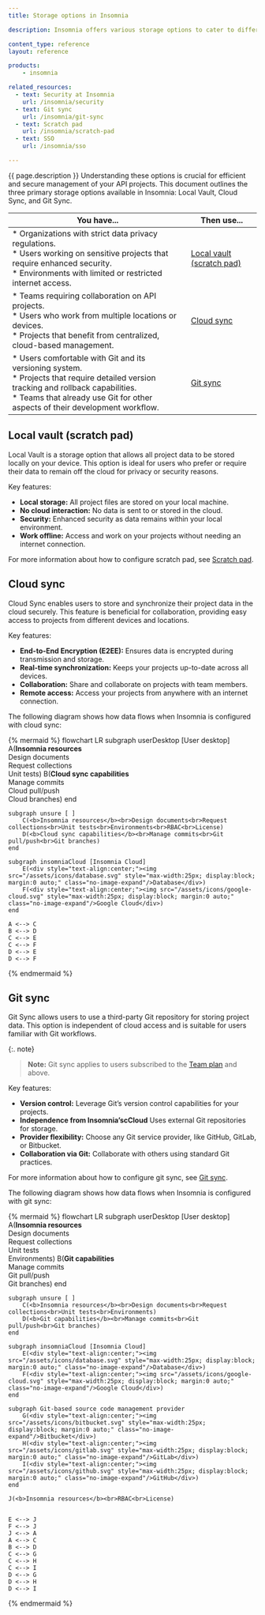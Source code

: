 ```yaml
---
title: Storage options in Insomnia

description: Insomnia offers various storage options to cater to different user needs and preferences.

content_type: reference
layout: reference

products:
    - insomnia

related_resources:
  - text: Security at Insomnia
    url: /insomnia/security
  - text: Git sync
    url: /insomnia/git-sync
  - text: Scratch pad
    url: /insomnia/scratch-pad
  - text: SSO
    url: /insomnia/sso

---
```


{{ page.description }}
Understanding these options is crucial for efficient and secure management of your API projects. This document outlines the three primary storage options available in Insomnia: Local Vault, Cloud Sync, and Git Sync.

| You have... | Then use... |
| --- | --- |
| * Organizations with strict data privacy regulations. <br> * Users working on sensitive projects that require enhanced security.<br> * Environments with limited or restricted internet access. | [Local vault (scratch pad)](/insomnia/storage/#local-vault-scratch-pad) | 
| * Teams requiring collaboration on API projects.<br> * Users who work from multiple locations or devices. <br> * Projects that benefit from centralized, cloud-based management. | [Cloud sync](/insomnia/storage/#cloud-sync) | 
| * Users comfortable with Git and its versioning system.<br> * Projects that require detailed version tracking and rollback capabilities.<br>* Teams that already use Git for other aspects of their development workflow. | [Git sync](/insomnia/storage/#git-sync) | 

## Local vault (scratch pad)

Local Vault is a storage option that allows all project data to be stored locally on your device. This option is ideal for users who prefer or require their data to remain off the cloud for privacy or security reasons.

Key features:
* **Local storage:** All project files are stored on your local machine.
* **No cloud interaction:** No data is sent to or stored in the cloud.
* **Security:** Enhanced security as data remains within your local environment.
* **Work offline:** Access and work on your projects without needing an internet connection.

For more information about how to configure scratch pad, see [Scratch pad](/).

## Cloud sync
Cloud Sync enables users to store and synchronize their project data in the cloud securely. This feature is beneficial for collaboration, providing easy access to projects from different devices and locations.

Key features:
* **End-to-End Encryption (E2EE):** Ensures data is encrypted during transmission and storage.
* **Real-time synchronization:** Keeps your projects up-to-date across all devices.
* **Collaboration:** Share and collaborate on projects with team members.
* **Remote access:** Access your projects from anywhere with an internet connection.

The following diagram shows how data flows when Insomnia is configured with cloud sync:

{% mermaid %}
flowchart LR
    subgraph userDesktop [User desktop]
        A(<b>Insomnia resources</b><br>Design documents<br>Request collections<br>Unit tests)
        B(<b>Cloud sync capabilities</b><br>Manage commits<br>Cloud pull/push<br>Cloud branches)
    end 

    subgraph unsure [ ]
        C(<b>Insomnia resources</b><br>Design documents<br>Request collections<br>Unit tests<br>Environments<br>RBAC<br>License)
        D(<b>Cloud sync capabilities</b><br>Manage commits<br>Git pull/push<br>Git branches)
    end

    subgraph insomniaCloud [Insomnia Cloud]
        E(<div style="text-align:center;"><img src="/assets/icons/database.svg" style="max-width:25px; display:block; margin:0 auto;" class="no-image-expand"/>Database</div>)
        F(<div style="text-align:center;"><img src="/assets/icons/google-cloud.svg" style="max-width:25px; display:block; margin:0 auto;" class="no-image-expand"/>Google Cloud</div>)
    end

    A <--> C
    B <--> D
    C <--> E
    C <--> F
    D <--> E
    D <--> F

{% endmermaid %}

## Git sync
Git Sync allows users to use a third-party Git repository for storing project data. This option is independent of cloud access and is suitable for users familiar with Git workflows.

{:. note}
> **Note:** Git sync applies to users subscribed to the [Team plan](https://insomnia.rest/pricing) and above.

Key features:
* **Version control:** Leverage Git’s version control capabilities for your projects.
* **Independence from Insomnia’scCloud** Uses external Git repositories for storage.
* **Provider flexibility:** Choose any Git service provider, like GitHub, GitLab, or Bitbucket.
* **Collaboration via Git:** Collaborate with others using standard Git practices.

For more information about how to configure git sync, see [Git sync](/).

The following diagram shows how data flows when Insomnia is configured with git sync:

{% mermaid %}
flowchart LR
    subgraph userDesktop [User desktop]
        A(<b>Insomnia resources</b><br>Design documents<br>Request collections<br>Unit tests<br>Environments)
        B(<b>Git capabilities</b><br>Manage commits<br>Git pull/push<br>Git branches)
    end 

    subgraph unsure [ ]
        C(<b>Insomnia resources</b><br>Design documents<br>Request collections<br>Unit tests<br>Environments)
        D(<b>Git capabilities</b><br>Manage commits<br>Git pull/push<br>Git branches)
    end

    subgraph insomniaCloud [Insomnia Cloud]
        E(<div style="text-align:center;"><img src="/assets/icons/database.svg" style="max-width:25px; display:block; margin:0 auto;" class="no-image-expand"/>Database</div>)
        F(<div style="text-align:center;"><img src="/assets/icons/google-cloud.svg" style="max-width:25px; display:block; margin:0 auto;" class="no-image-expand"/>Google Cloud</div>)
    end

    subgraph Git-based source code management provider
        G(<div style="text-align:center;"><img src="/assets/icons/bitbucket.svg" style="max-width:25px; display:block; margin:0 auto;" class="no-image-expand"/>Bitbucket</div>)
        H(<div style="text-align:center;"><img src="/assets/icons/gitlab.svg" style="max-width:25px; display:block; margin:0 auto;" class="no-image-expand"/>GitLab</div>)
        I(<div style="text-align:center;"><img src="/assets/icons/github.svg" style="max-width:25px; display:block; margin:0 auto;" class="no-image-expand"/>GitHub</div>)
    end
    
    J(<b>Insomnia resources</b><br>RBAC<br>License)


    E <--> J
    F <--> J
    J <--> A
    A <--> C
    B <--> D
    C <--> G
    C <--> H
    C <--> I
    D <--> G
    D <--> H
    D <--> I
{% endmermaid %}

